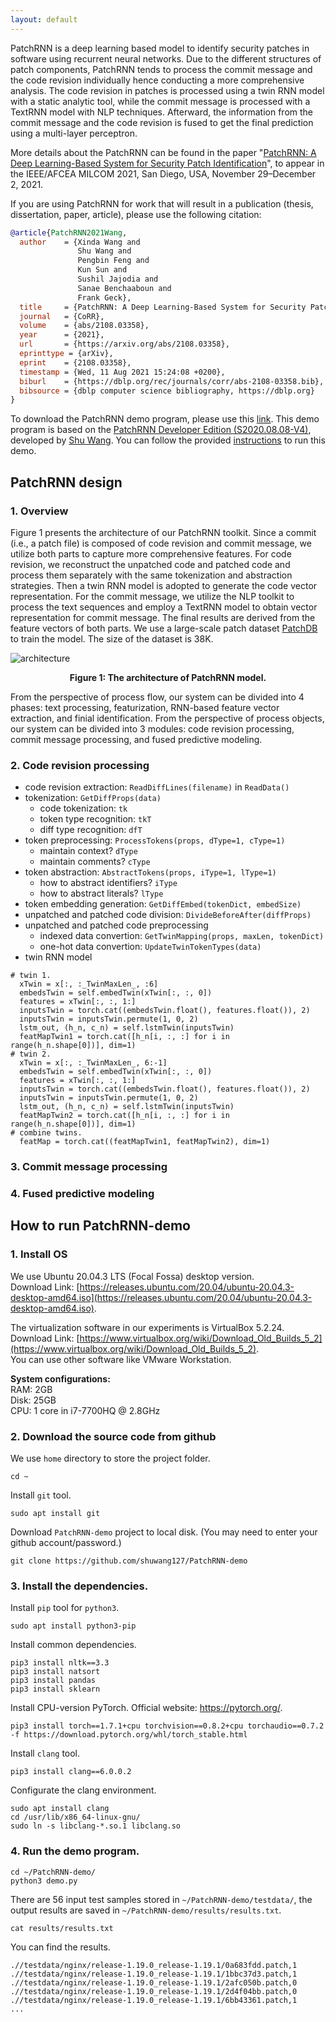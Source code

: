 ```yaml
---
layout: default
---
```


PatchRNN is a deep learning based model to identify security patches in software using recurrent neural networks. 
Due to the different structures of patch components, PatchRNN tends to process the commit message and the code revision individually hence conducting a more comprehensive analysis.
The code revision in patches is processed using a twin RNN model with a static analytic tool, while the commit message is processed with a TextRNN model with NLP techniques. 
Afterward, the information from the commit message and the code revision is fused to get the final prediction using a multi-layer perceptron.

More details about the PatchRNN can be found in the paper "[PatchRNN: A Deep Learning-Based System for Security Patch Identification](https://shuwang127.github.io/papers/milcom21_PatchRNN.pdf)", to appear in the IEEE/AFCEA MILCOM 2021, San Diego, USA, November 29–December 2, 2021.

If you are using PatchRNN for work that will result in a publication (thesis, dissertation, paper, article), please use the following citation:

```bibtex
@article{PatchRNN2021Wang,
  author    = {Xinda Wang and
               Shu Wang and
               Pengbin Feng and
               Kun Sun and
               Sushil Jajodia and
               Sanae Benchaaboun and
               Frank Geck},
  title     = {PatchRNN: A Deep Learning-Based System for Security Patch Identification},
  journal   = {CoRR},
  volume    = {abs/2108.03358},
  year      = {2021},
  url       = {https://arxiv.org/abs/2108.03358},
  eprinttype = {arXiv},
  eprint    = {2108.03358},
  timestamp = {Wed, 11 Aug 2021 15:24:08 +0200},
  biburl    = {https://dblp.org/rec/journals/corr/abs-2108-03358.bib},
  bibsource = {dblp computer science bibliography, https://dblp.org}
}
```

To download the PatchRNN demo program, please use this [link](https://github.com/shuwang127/PatchRNN-demo).
This demo program is based on the [PatchRNN Developer Edition (S2020.08.08-V4)](https://github.com/shuwang127/PatchRNN), developed by [Shu Wang](https://shuwang127.github.io/). 
You can follow the provided [instructions](#instructions) to run this demo.

## PatchRNN design

### 1. Overview

Figure 1 presents the architecture of our PatchRNN toolkit.
Since a commit (i.e., a patch file) is composed of code revision and commit message, we utilize both parts to capture more comprehensive features. 
For code revision, we reconstruct the unpatched code and patched code and process them separately with the same tokenization and abstraction strategies.
Then a twin RNN model is adopted to generate the code vector representation. 
For the commit message, we utilize the NLP toolkit to process the text sequences and employ a TextRNN model to obtain vector representation for commit message.
The final results are derived from the feature vectors of both parts. 
We use a large-scale patch dataset [PatchDB](https://sunlab-gmu.github.io/PatchDB/) to train the model. The size of the dataset is 38K.

![architecture](https://shuwang127.github.io/PatchRNN-demo/img/architecture.png)
**<p align="center">Figure 1: The architecture of PatchRNN model.</p>**

From the perspective of process flow, our system can be divided into 4 phases: text processing, featurization, RNN-based feature vector extraction, and finial identification. From the perspective of process objects, our system can be divided into 3 modules: code revision processing, commit message processing, and fused predictive modeling.

### 2. Code revision processing

- code revision extraction: `ReadDiffLines(filename)` in `ReadData()`
- tokenization: `GetDiffProps(data)`
  - code tokenization: `tk`
  - token type recognition: `tkT`
  - diff type recognition: `dfT`
- token preprocessing: `ProcessTokens(props, dType=1, cType=1)`
  - maintain context? `dType`
  - maintain comments? `cType`
- token abstraction: `AbstractTokens(props, iType=1, lType=1)`
  - how to abstract identifiers? `iType`
  - how to abstract literals? `lType`
- token embedding generation: `GetDiffEmbed(tokenDict, embedSize)`
- unpatched and patched code division: `DivideBeforeAfter(diffProps)`
- unpatched and patched code preprocessing
  - indexed data convertion: `GetTwinMapping(props, maxLen, tokenDict)`
  - one-hot data convertion: `UpdateTwinTokenTypes(data)`
- twin RNN model
```
# twin 1.
  xTwin = x[:, :_TwinMaxLen_, :6]
  embedsTwin = self.embedTwin(xTwin[:, :, 0])
  features = xTwin[:, :, 1:]
  inputsTwin = torch.cat((embedsTwin.float(), features.float()), 2)
  inputsTwin = inputsTwin.permute(1, 0, 2)
  lstm_out, (h_n, c_n) = self.lstmTwin(inputsTwin)
  featMapTwin1 = torch.cat([h_n[i, :, :] for i in range(h_n.shape[0])], dim=1)
# twin 2.
  xTwin = x[:, :_TwinMaxLen_, 6:-1]
  embedsTwin = self.embedTwin(xTwin[:, :, 0])
  features = xTwin[:, :, 1:]
  inputsTwin = torch.cat((embedsTwin.float(), features.float()), 2)
  inputsTwin = inputsTwin.permute(1, 0, 2)
  lstm_out, (h_n, c_n) = self.lstmTwin(inputsTwin)
  featMapTwin2 = torch.cat([h_n[i, :, :] for i in range(h_n.shape[0])], dim=1)
# combine twins.
  featMap = torch.cat((featMapTwin1, featMapTwin2), dim=1)
```

### 3. Commit message processing


### 4. Fused predictive modeling


## How to run PatchRNN-demo <span id="instructions"></span>

### 1. Install OS

We use Ubuntu 20.04.3 LTS (Focal Fossa) desktop version. \
Download Link: [https://releases.ubuntu.com/20.04/ubuntu-20.04.3-desktop-amd64.iso](https://releases.ubuntu.com/20.04/ubuntu-20.04.3-desktop-amd64.iso).

The virtualization software in our experiments is VirtualBox 5.2.24. \
Download Link: [https://www.virtualbox.org/wiki/Download_Old_Builds_5_2](https://www.virtualbox.org/wiki/Download_Old_Builds_5_2). \
You can use other software like VMware Workstation.

**System configurations:**\
RAM: 2GB\
Disk: 25GB\
CPU: 1 core in i7-7700HQ @ 2.8GHz

### 2. Download the source code from github

We use `home` directory to store the project folder.

```shell
cd ~
```

Install `git` tool.

```shell 
sudo apt install git
```

Download `PatchRNN-demo` project to local disk. (You may need to enter your github account/password.)

```shell 
git clone https://github.com/shuwang127/PatchRNN-demo
```

### 3. Install the dependencies.

Install `pip` tool for `python3`.

```shell 
sudo apt install python3-pip
```

Install common dependencies.

```shell 
pip3 install nltk==3.3
pip3 install natsort
pip3 install pandas
pip3 install sklearn
```

Install CPU-version PyTorch. Official website: https://pytorch.org/.

```shell 
pip3 install torch==1.7.1+cpu torchvision==0.8.2+cpu torchaudio==0.7.2 -f https://download.pytorch.org/whl/torch_stable.html
```

Install `clang` tool.

```shell 
pip3 install clang==6.0.0.2
```

Configurate the clang environment.

```shell 
sudo apt install clang
cd /usr/lib/x86_64-linux-gnu/
sudo ln -s libclang-*.so.1 libclang.so
```

### 4. Run the demo program.

```shell 
cd ~/PatchRNN-demo/
python3 demo.py
```

There are 56 input test samples stored in `~/PatchRNN-demo/testdata/`, the output results are saved in `~/PatchRNN-demo/results/results.txt`.

```shell 
cat results/results.txt
```

You can find the results.

```shell 
.//testdata/nginx/release-1.19.0_release-1.19.1/0a683fdd.patch,1
.//testdata/nginx/release-1.19.0_release-1.19.1/1bbc37d3.patch,1
.//testdata/nginx/release-1.19.0_release-1.19.1/2afc050b.patch,0
.//testdata/nginx/release-1.19.0_release-1.19.1/2d4f04bb.patch,0
.//testdata/nginx/release-1.19.0_release-1.19.1/6bb43361.patch,1
...
```
